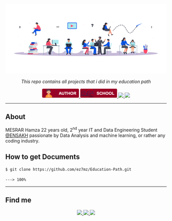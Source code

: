 <p align="center">
  <img src="srcs/imgs/ed-cover.png" alt="Banner">
</p>

<p align="center">
    <em>This repo contains all projects that i did in my education path</em>
</p>

<p align="center">
  <a href="https://github.com/ez7mz" target="_blank">
        <img src="srcs/badges/badge-author.png" alt="School">
  </a>
  <a href="https://ensak.usms.ac.ma/ensak/" target="_blank">
        <img src="srcs/badges/badge-school.png" alt="School">
  </a>
  <a href="https://www.linkedin.com/in/ez7mz/" target="_blank">
    <img src="https://img.shields.io/badge/linkedin-%230077B5.svg?style=for-the-badge&logo=linkedin&logoColor=white">
  </a>
  <a href="https://www.instagram.com/ez7m.z/" target="_blank">
    <img src="https://img.shields.io/badge/Instagram-%23E4405F.svg?style=for-the-badge&logo=Instagram&logoColor=white">
  </a>
</p>

---

## About
MESRAR Hamza 22 years old, 2<sup>nd</sup> year IT and Data Engineering Student <a href="https://ensak.usms.ac.ma/ensak/" target="_blank">@ENSAKH</a> passionate by Data Analysis and machine learning, or rather any coding industry.

## How to get Documents
<div class="termy">

```console
$ git clone https://github.com/ez7mz/Education-Path.git

---> 100%
```

</div>

---

## Find me

<p align="center">
  <a href="mailto:mesrarhamza48@gmail.com" target="_blank">
    <img src="https://img.shields.io/badge/Gmail-D14836?style=for-the-badge&logo=gmail&logoColor=white">
  </a>
  <a href="https://twitter.com/ez7mz" target="_blank">
    <img src="https://img.shields.io/badge/Twitter-%231DA1F2.svg?style=for-the-badge&logo=Twitter&logoColor=white">
  </a>
  <a href="discordapp.com/users/ez7mz#4781" target="_blank">
    <img src="https://img.shields.io/badge/%3CServer%3E-%237289DA.svg?style=for-the-badge&logo=discord&logoColor=white">
  </a>
</p>
